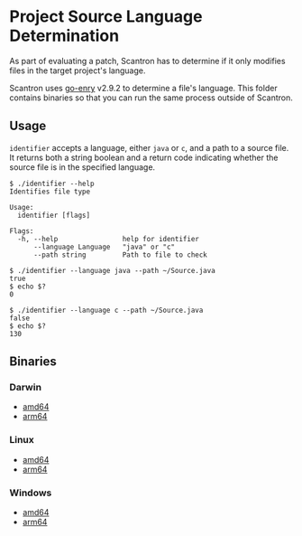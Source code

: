 # Project Source Language Determination

As part of evaluating a patch, Scantron has to determine if it only modifies files in the target project's language.

Scantron uses [go-enry](https://github.com/go-enry/go-enry) v2.9.2 to determine a file's language. This folder contains binaries so that you can run the same process outside of Scantron.

## Usage

`identifier` accepts a language, either `java` or `c`, and a path to a source file. It returns both a string boolean and a return code indicating whether the source file is in the specified language.

```
$ ./identifier --help
Identifies file type

Usage:
  identifier [flags]

Flags:
  -h, --help                help for identifier
      --language Language   "java" or "c"
      --path string         Path to file to check

$ ./identifier --language java --path ~/Source.java
true
$ echo $?
0

$ ./identifier --language c --path ~/Source.java
false
$ echo $?
130
```

## Binaries

### Darwin

- [amd64](dist/identifier_darwin_amd64_v1/identifier)
- [arm64](dist/identifier_darwin_amd64_v8.0/identifier)

### Linux

- [amd64](dist/identifier_linux_amd64_v1/identifier)
- [arm64](dist/identifier_linux_amd64_v8.0/identifier)

### Windows

- [amd64](dist/identifier_windows_amd64_v1/identifier.exe)
- [arm64](dist/identifier_windows_amd64_v8.0/identifier.exe)
